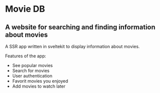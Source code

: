 # Movie DB

## A website for searching and finding information about movies

A SSR app written in sveltekit to display information about movies.

Features of the app:

- See popular movies
- Search for movies
- User authentication
- Favorit movies you enjoyed
- Add movies to watch later
